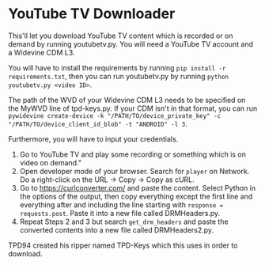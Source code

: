 # YouTube TV Downloader

This'll let you download YouTube TV content which is recorded or on demand by running youtubetv.py. You will need a YouTube TV account and a Widevine CDM L3.

You will have to install the requirements by running `pip install -r requirements.txt`, then you can run youtubetv.py by running `python youtubetv.py <video ID>`.

The path of the WVD of your Widevine CDM L3 needs to be specified on the MyWVD line of tpd-keys.py. If your CDM isn't in that format, you can run `pywidevine create-device -k "/PATH/TO/device_private_key" -c "/PATH/TO/device_client_id_blob" -t "ANDROID" -l 3`.

Furthermore, you will have to input your credentials.

1. Go to YouTube TV and play some recording or something which is on video on demand."
2. Open developer mode of your browser. Search for `player` on Network. Do a right-click on the URL -> Copy -> Copy as cURL.
3. Go to https://curlconverter.com/ and paste the content. Select Python in the options of the output, then copy everything except the first line and everything after and including the line starting with `response = requests.post`. Paste it into a new file called DRMHeaders.py.
4. Repeat Steps 2 and 3 but search `get_drm_headers` and paste the converted contents into a new file called DRMHeaders2.py.

TPD94 created his ripper named TPD-Keys which this uses in order to download.
